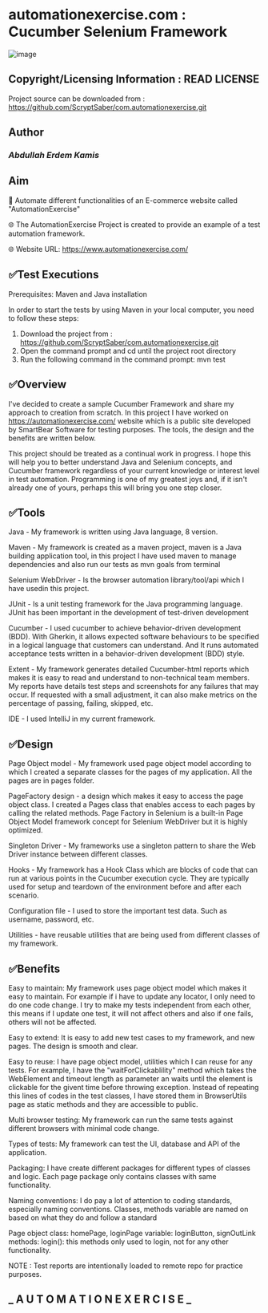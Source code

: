# ****automationexercise.com : Cucumber Selenium Framework****




![image](https://www.cno.org/globalassets/images/qa/quality-assurance-logo-en.png)


## **Copyright/Licensing Information : READ LICENSE**

Project source can be downloaded from : https://github.com/ScryptSaber/com.automationexercise.git

## **Author**

### ***Abdullah Erdem Kamis***

## **Aim**

📌 Automate different functionalities of an E-commerce website called "AutomationExercise"

🌐 The AutomationExercise Project is created to provide an example of a test automation framework.

🌐 Website URL: https://www.automationexercise.com/



## ✅**Test Executions**

Prerequisites: Maven and Java installation

In order to start the tests by using Maven in your local computer, you need to follow these steps:

1) Download the project from : https://github.com/ScryptSaber/com.automationexercise.git
2) Open the command prompt and cd until the project root directory
3) Run the following command in the command prompt: mvn test

## ✅**Overview**
   
   I've decided to create a sample Cucumber Framework and share my approach to creation from scratch. In this project I have worked on https://automationexercise.com/ website which is a public site developed by SmartBear Software for testing purposes. The tools, the design and the benefits are written below.

This project should be treated as a continual work in progress. I hope this will help you to better understand Java and Selenium concepts, and Cucumber framework regardless of your current knowledge or interest level in test automation. Programming is one of my greatest joys and, if it isn't already one of yours, perhaps this will bring you one step closer.

## ✅**Tools**

Java - My framework is written using Java language, 8 version.

Maven - My framework is created as a maven project, maven is a Java building application tool, in this project I have used maven to manage dependencies and also run our tests as mvn goals from terminal

Selenium WebDriver - Is the browser automation library/tool/api which I have usedin this project.

JUnit - Is a unit testing framework for the Java programming language. JUnit has been important in the development of test-driven development

Cucumber - I used cucumber to achieve behavior-driven development (BDD). With Gherkin, it allows expected software behaviours to be specified in a logical language that customers can understand. And It runs automated acceptance tests written in a behavior-driven development (BDD) style.

Extent - My framework generates detailed Cucumber-html reports which makes it is easy to read and understand to non-technical team members. My reports have details test steps and screenshots for any failures that may occur. If requested with a small adjustment, it can also make metrics on the percentage of passing, failing, skipped, etc.

IDE - I used IntelliJ in my current framework.

## ✅**Design**

Page Object model - My framework used page object model according to which I created a separate classes for the pages of my application. All the pages are in pages folder.

PageFactory design - a design which makes it easy to access the page object class. I created a Pages class that enables access to each pages by calling the related methods. Page Factory in Selenium is a built-in Page Object Model framework concept for Selenium WebDriver but it is highly optimized.

Singleton Driver - My frameworks use a singleton pattern to share the Web Driver instance between different classes.

Hooks - My framework has a Hook Class which are blocks of code that can run at various points in the Cucumber execution cycle. They are typically used for setup and teardown of the environment before and after each scenario.

Configuration file - I used to store the important test data. Such as username, password, etc.

Utilities - have reusable utilities that are being used from different classes of my framework.
 
## ✅**Benefits**

Easy to maintain:
My framework uses page object model which makes it easy to maintain. For example if i have to update any locator, I only need to do one code change. I try to make my tests independent from each other, this means if I update one test, it will not affect others and also if one fails, others will not be affected.

Easy to extend:
It is easy to add new test cases to my framework, and new pages. The design is smooth and clear.

Easy to reuse:
I have page object model, utilities which I can reuse for any tests. For example, I have the "waitForClickablility" method which takes the WebElement and timeout length as parameter an waits until the element is clickable for the givent time before throwing exception. Instead of repeating this lines of codes in the test classes, I have stored them in BrowserUtils page as static methods and they are accessible to public.

Multi browser testing:
My framework can run the same tests against different browsers with minimal code change.

Types of tests:
My framework can test the UI, database and API of the application.

Packaging:
I have create different packages for different types of classes and logic. Each page package only contains classes with same functionality.

Naming conventions:
I do pay a lot of attention to coding standards, especially naming conventions. Classes, methods variable are named on based on what they do and follow a standard

Page object class: homePage, loginPage variable: loginButton, signOutLink methods: login(): this methods only used to login, not for any other functionality.

NOTE : Test reports are intentionally loaded to remote repo for practice purposes.

## **_ A U T O M A T I O N E X E R C I S E _**
